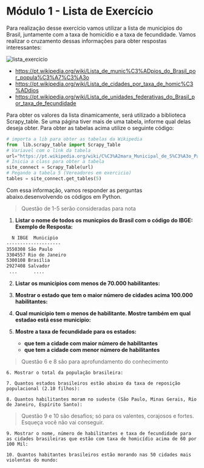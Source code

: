 Módulo 1 - Lista de Exercício
=========

Para realização desse exercício vamos utilizar a lista de municipios do Brasil, juntamente com a taxa de homicídio e a taxa de fecundidade. Vamos realizar o cruzamento dessas informações para obter respostas interessantes:

![lista_exercicio](https://github.com/clodonil/curso_python/blob/master/Imagens/m1_exercicio.JPG)

* https://pt.wikipedia.org/wiki/Lista_de_munic%C3%ADpios_do_Brasil_por_popula%C3%A7%C3%A3o
* https://pt.wikipedia.org/wiki/Lista_de_cidades_por_taxa_de_homic%C3%ADdios
* https://pt.wikipedia.org/wiki/Lista_de_unidades_federativas_do_Brasil_por_taxa_de_fecundidade

Para obter os valores da lista dinamicamente, será utilizado a biblioteca Scrapy_table. Se uma página tiver mais de uma tabela, informe qual delas deseja obter. Para obter as tabelas acima utilize o seguinte código:

```python
# importa a lib para obter as tabelas da Wikipedia
from  lib.scrapy_table import Scrapy_Table
# Variavel com o link da tabela
url="https://pt.wikipedia.org/wiki/C%C3%A2mara_Municipal_de_S%C3%A3o_Paulo"
# Inicia a class para obter a tabela
site_connect = Scrapy_Table(url)
# Pegando a tabela 5 (Vereadores em exercicio)
tables = site_connect.get_tables(5)
```

Com essa informação, vamos responder as perguntas abaixo.desenvolvendo os códigos em Python.

> Questão de 1-5 serão consideradas para nota

1. **Listar o nome de todos os municpios do Brasil com o código do IBGE:**
__Exemplo de Resposta:__
```sh
  N IBGE  Municipio
--------------------
3550308	São Paulo
3304557	Rio de Janeiro	
5300108	Brasília	
2927408	Salvador
 ...      ....
 ```

2. **Listar os municipios com menos de 70.000 habilitantes:**
   
3. **Mostrar o estado que tem o maior número de cidades acima 100.000 habilitantes:**

4. **Qual municipio tem o menos de habilitante. Mostre também em qual estadao está esse municipio:**
	
5. **Mostre a taxa de fecundidade para os estados:**
     - **que tem a cidade com maior número de habilitantes**
     - **que tem a cidade com menor número de habilitantes**

> Questão 6 e 8 são para aprofundamento do conhecimento

```
6. Mostrar o total da população brasileira:

7. Quantos estados brasileiros estão abaixo da taxa de reposição populacional (2.10 filhos):

8. Quantos habilitantes moram no sudeste (São Paulo, Minas Gerais, Rio de Janeiro, Espírito Santo):
```

> Questão 9 e 10 são desafios; só para os valentes, corajosos e fortes. Esqueça você não vai conseguir.

```
9. Mostrar o nome, número de habilitantes e taxa de fecundidade para as cidades brasileiras que estão com taxa de homicídio acima de 60 por 100 Mil:

10. Quantos habitantes brasileiros estão morando nas 50 cidades mais violentas do mundo:
```
